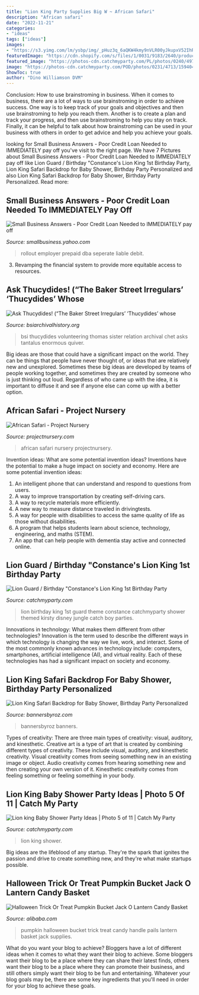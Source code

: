 ```yaml
---
title: "Lion King Party Supplies Big W ~ African Safari"
description: "African safari"
date: "2022-11-21"
categories:
- "ideas"
tags: ["ideas"]
images:
- "https://s3.yimg.com/lm/ysbp/img/_pHuz3q_6aQKW4kmy9nVLR00yJkupxV52IhRBmfu9PY9DdKGfrzTRw3GOSBFj5OJ.jpg"
featuredImage: "https://cdn.shopify.com/s/files/1/0031/9183/2640/products/image_72005b6c-12fd-414f-86b1-50da006751aa_1200x1200.jpg?v=1582435477"
featured_image: "https://photos-cdn.catchmyparty.com/PL/photos/0240/4974/img_2736.jpg"
image: "https://photos-cdn.catchmyparty.com/POD/photos/0231/4713/15940436_581283278735152_7172661789088351890_n.jpg"
ShowToc: true
author: "Dino Williamson DVM"
---
```



Conclusion: How to use brainstroming in business.
When it comes to business, there are a lot of ways to use brainstroming in order to achieve success. One way is to keep track of your goals and objectives and then use brainstroming to help you reach them. Another is to create a plan and track your progress, and then use brainstroming to help you stay on track. Finally, it can be helpful to talk about how brainstroming can be used in your business with others in order to get advice and help you achieve your goals.

	

		
looking for Small Business Answers - Poor Credit Loan Needed to IMMEDIATELY pay off you've visit to the right page. We have 7 Pictures about Small Business Answers - Poor Credit Loan Needed to IMMEDIATELY pay off like Lion Guard / Birthday &quot;Constance&#039;s Lion King 1st Birthday Party, Lion King Safari Backdrop for Baby Shower, Birthday Party Personalized and also Lion King Safari Backdrop for Baby Shower, Birthday Party Personalized. Read more:
		
    
## Small Business Answers - Poor Credit Loan Needed To IMMEDIATELY Pay Off

<img loading=lazy src="https://s3.yimg.com/lm/ysbp/img/_pHuz3q_6aQKW4kmy9nVLR00yJkupxV52IhRBmfu9PY9DdKGfrzTRw3GOSBFj5OJ.jpg" onerror="this.onerror=null;this.src='https://tse1.mm.bing.net/th?id=OIP.xsezAZqA1pOMl8e9bh1oHgAAAA&amp;pid=15.1';" alt="Small Business Answers - Poor Credit Loan Needed to IMMEDIATELY pay off">

_Source: smallbusiness.yahoo.com_

>rollout employer prepaid dba seperate liable debit. 

	

3. Revamping the financial system to provide more equitable access to resources. 

    
## Ask Thucydides! (“The Baker Street Irregulars’ ‘Thucydides’ Whose

<img loading=lazy src="https://www.bsiarchivalhistory.org/BSI_Archival_History/Thucydides_dept_files/droppedImage.jpg" onerror="this.onerror=null;this.src='https://tse4.mm.bing.net/th?id=OIP.LfzoKndC_uV0AhBun61EdQHaGb&amp;pid=15.1';" alt="Ask Thucydides! (“The Baker Street Irregulars’ ‘Thucydides’ whose">

_Source: bsiarchivalhistory.org_

>bsi thucydides volunteering thomas sister relation archival chet asks tantalus enormous quiver. 

	

Big ideas are those that could have a significant impact on the world. They can be things that people have never thought of, or ideas that are relatively new and unexplored. Sometimes these big ideas are developed by teams of people working together, and sometimes they are created by someone who is just thinking out loud. Regardless of who came up with the idea, it is important to diffuse it and see if anyone else can come up with a better option.

    
## African Safari - Project Nursery

<img loading=lazy src="https://projectnursery.com/wp-content/uploads/2011/12/IMG_0622.jpg" onerror="this.onerror=null;this.src='https://tse1.mm.bing.net/th?id=OIP.DtiTYJnsSxfSD9ywkKExCwHaFj&amp;pid=15.1';" alt="African Safari - Project Nursery">

_Source: projectnursery.com_

>african safari nursery projectnursery. 

	

Invention ideas: What are some potential invention ideas?
Inventions have the potential to make a huge impact on society and economy. Here are some potential invention ideas:
1. An intelligent phone that can understand and respond to questions from users. 
2. A way to improve transportation by creating self-driving cars. 
3. A way to recycle materials more efficiently. 
4. A new way to measure distance traveled in drivingtests. 
5. A way for people with disabilities to access the same quality of life as those without disabilities. 
6. A program that helps students learn about science, technology, engineering, and maths (STEM). 
7. An app that can help people with dementia stay active and connected online.

    
## Lion Guard / Birthday &quot;Constance&#039;s Lion King 1st Birthday Party

<img loading=lazy src="https://photos-cdn.catchmyparty.com/POD/photos/0231/4713/15940436_581283278735152_7172661789088351890_n.jpg" onerror="this.onerror=null;this.src='https://tse4.mm.bing.net/th?id=OIP._mHctzFPE-5AdpaCtYYSRwHaFt&amp;pid=15.1';" alt="Lion Guard / Birthday &quot;Constance&#039;s Lion King 1st Birthday Party">

_Source: catchmyparty.com_

>lion birthday king 1st guard theme constance catchmyparty shower themed kirsty disney jungle catch boy parties. 

	

Innovations in technology: What makes them different from other technologies?
Innovation is the term used to describe the different ways in which technology is changing the way we live, work, and interact. Some of the most commonly known advances in technology include: computers, smartphones, artificial intelligence (AI), and virtual reality. Each of these technologies has had a significant impact on society and economy.

    
## Lion King Safari Backdrop For Baby Shower, Birthday Party Personalized

<img loading=lazy src="https://cdn.shopify.com/s/files/1/0031/9183/2640/products/image_72005b6c-12fd-414f-86b1-50da006751aa_1200x1200.jpg?v=1582435477" onerror="this.onerror=null;this.src='https://tse3.mm.bing.net/th?id=OIP.Ef7-TxwJPYod5nKqQACZqgHaJI&amp;pid=15.1';" alt="Lion King Safari Backdrop for Baby Shower, Birthday Party Personalized">

_Source: bannersbyroz.com_

>bannersbyroz banners. 

	

Types of creativity: There are three main types of creativity: visual, auditory, and kinesthetic.
Creative art is a type of art that is created by combining different types of creativity. These include visual, auditory, and kinesthetic creativity. Visual creativity comes from seeing something new in an existing image or object. Audio creativity comes from hearing something new and then creating your own version of it. Kinesthetic creativity comes from feeling something or feeling something in your body.

    
## Lion King Baby Shower Party Ideas | Photo 5 Of 11 | Catch My Party

<img loading=lazy src="https://photos-cdn.catchmyparty.com/PL/photos/0240/4974/img_2736.jpg" onerror="this.onerror=null;this.src='https://tse4.mm.bing.net/th?id=OIP.gFEjS4kR2wA7yc1w6meORAHaJ4&amp;pid=15.1';" alt="Lion king Baby Shower Party Ideas | Photo 5 of 11 | Catch My Party">

_Source: catchmyparty.com_

>lion king shower. 

	

Big ideas are the lifeblood of any startup. They're the spark that ignites the passion and drive to create something new, and they're what make startups possible.

    
## Halloween Trick Or Treat Pumpkin Bucket Jack O Lantern Candy Basket

<img loading=lazy src="https://sc02.alicdn.com/kf/HTB1ZZW4QxYaK1RjSZFnq6y80pXax/222304363/HTB1ZZW4QxYaK1RjSZFnq6y80pXax.jpg" onerror="this.onerror=null;this.src='https://tse3.mm.bing.net/th?id=OIP.hzNAmZ6q9Gdee8YskXXzLwHaHa&amp;pid=15.1';" alt="Halloween Trick Or Treat Pumpkin Bucket Jack O Lantern Candy Basket">

_Source: alibaba.com_

>pumpkin halloween bucket trick treat candy handle pails lantern basket jack supplies. 

	

What do you want your blog to achieve?
Bloggers have a lot of different ideas when it comes to what they want their blog to achieve. Some bloggers want their blog to be a place where they can share their latest finds, others want their blog to be a place where they can promote their business, and still others simply want their blog to be fun and entertaining. Whatever your blog goals may be, there are some key ingredients that you'll need in order for your blog to achieve these goals.

